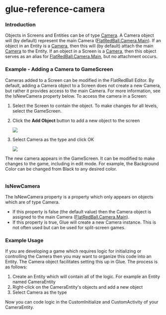 # glue-reference-camera

### Introduction

Objects in Screens and Entities can be of type [Camera](../../../../frb/docs/index.php). A Camera object will (by default) represent the main Camera ([FlatRedBall.Camera.Main](../../../../frb/docs/index.php)). If an object in an Entity is a [Camera](../../../../frb/docs/index.php), then this will (by default) attach the main [Camera](../../../../frb/docs/index.php) to the Entity. If an object in a Screen is a [Camera](../../../../frb/docs/index.php), then this object serves as an alias for [FlatRedBall.Camera.Main](../../../../frb/docs/index.php), but no attachment occurs.

### Example - Adding a Camera to GameScreen

Cameras added to a Screen can be modified in the FlatRedBall Editor. By default, adding a Camera object to a Screen does not create a new Camera, but rather it provides access to the main Camera. For more information, see the IsNewCamera property below. To access the camera in a Screen:

1. Select the Screen to contain the object. To make changes for all levels, select the GameScreen.
2.  Click the **Add Object** button to add a new object to the screen

    ![](../../../../media/2022-03-img_62323de2907f4.png)
3.  Select Camera as the type and click OK

    ![](../../../../media/2022-03-img_62323dfe257e0.png)

The new camera appears in the GameScreen. It can be modified to make changes to the game, including in edit mode. For example, the Background Color can be changed from Black to any desired color. 

<figure><img src="../../../../media/2016-01-16_13-54-48.gif" alt=""><figcaption></figcaption></figure>



### IsNewCamera

The IsNewCamera property is a property which only appears on objects which are of type Camera.

* If this property is false (the default value) then the Camera object is assigned to the main Camera ([FlatRedBall.Camera.Main](../../../../frb/docs/index.php)).
* If this property is true, Glue will create a new Camera instance. This is not often used but can be used for split-screen games.

###

### Example Usage

If you are developing a game which requires logic for initializing or controlling the Camera then you may want to organize this code into an Entity. The Camera object facilitates setting this up in Glue. The process is as follows:

1. Create an Entity which will contain all of the logic. For example an Entity named CameraEntity
2. Right-click on the CameraEntity's objects and add a new object
3. Select Camera as the type

Now you can code logic in the CustomInitialize and CustomActivity of your CameraEntity.
